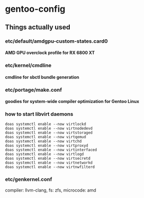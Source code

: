 # gentoo-config

## Things actually used

### etc/default/amdgpu-custom-states.card0
#### AMD GPU overclock profile for RX 6800 XT

### etc/kernel/cmdline
#### cmdline for sbctl bundle generation

### etc/portage/make.conf
#### goodies for system-wide compiler optimization for Gentoo Linux

### how to start libvirt daemons
```
doas systemctl enable --now virtlockd
doas systemctl enable --now virtnodedevd
doas systemctl enable --now virtstoraged
doas systemctl enable --now virtqemud
doas systemctl enable --now virtchd
doas systemctl enable --now virtproxyd
doas systemctl enable --now virtinterfaced
doas systemctl enable --now virtlogd
doas systemctl enable --now virtsecretd
doas systemctl enable --now virtnetworkd
doas systemctl enable --now virtnwfilterd
```

### etc/genkernel.conf
compiler: llvm-clang, fs: zfs, microcode: amd
